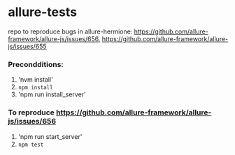 # allure-tests
repo to reproduce bugs in allure-hermione: https://github.com/allure-framework/allure-js/issues/656, https://github.com/allure-framework/allure-js/issues/655

### Precondditions:
1. 'nvm install'
2. `npm install`
3. 'npm run install_server'

### To reproduce https://github.com/allure-framework/allure-js/issues/656
1. 'npm run start_server'
2. `npm test`
